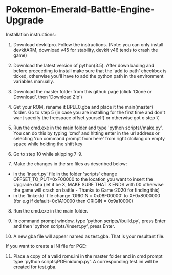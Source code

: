 # Pokemon-Emerald-Battle-Engine-Upgrade

Installation instructions:

1. Download devkitpro. Follow the instructions.
  (Note: you can only install devkitARM, download v45 for stability, devkit v46 tends to crash the game)

2. Download the latest version of python(3.5).
  After downloading and before proceeding to install make sure that the 'add to path' checkbox is ticked, otherwise you'll have to add the python path in the environment variables manually.

3. Download the master folder from this github page
  (click 'Clone or Download', then 'Download Zip')

4. Get your ROM, rename it BPEE0.gba and place it the main(master) folder.
  Go to step 5 (in case you are installing for the first time and don't want specify the freespace offset yourself) or otherwise got o step 7,

5. Run the cmd.exe in the main folder and type 'python scripts//make.py'.
  You can do this by typing 'cmd' and hitting enter in the url address or selecting 'run command prompt from here' from right clciking on empty space while holding the shift key

6. Go to step 10 while skipping 7-9. 
  
7. Make the changes in the src files as described below:
  * in the 'insert.py' file in the folder 'scripts' change OFFSET_TO_PUT=0xF00000 to the location you want to insert the Upgrade data (let it be X, MAKE SURE THAT X ENDS with 00 otherwise the game will crash on battle - Thanks to Gamer2020 for finding this)
  * in the 'linker.ld' file change 'ORIGIN = 0x08F00000' to X+0x8000000 (for e.g if default=0x1A10000 then ORIGIN = 0x9a10000)

8. Run the cmd.exe in the main folder.

9. In command prompt window, type 'python scripts//build.py', press Enter and then 'python scripts//insert.py', press Enter.

10. A new gba file will appear named as test.gba.
  That is your resultant file.

If you want to create a INI file for PGE:

11. Place a copy of a valid roms.ini in the master folder and in cmd prompt type 'python scripts\PGEinidump.py'.
  A corresponding test.ini will be created for test.gba.
